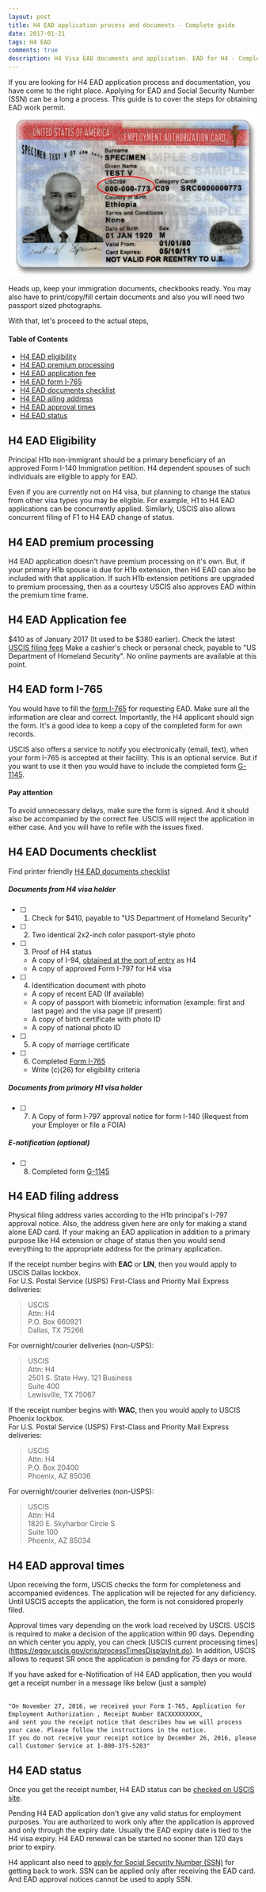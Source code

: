 ```yaml
---
layout: post
title: H4 EAD application process and documents - Complete guide 
date: 2017-01-21
tags: H4 EAD
comments: true
description: H4 Visa EAD documents and application. EAD for H4 - Complete guide
---
```

If you are looking for H4 EAD application process and documentation, you have come to the right place. Applying for EAD and Social Security Number (SSN) can be a long a process. This guide is to cover the steps for obtaining EAD work permit. 
![H4-EAD-sample](/assets/images/posts/h4-ead-sample.jpg)

Heads up, keep your immigration documents, checkbooks ready. You may also have to print/copy/fill certain documents and also you will need two passport sized photographs. 

With that, let's proceed to the actual steps,

#### Table of Contents
 - [H4 EAD eligibility](#h4-ead-eligibility)
 - [H4 EAD premium processing](#h4-ead-premium-processing)
 - [H4 EAD application fee](#h4-ead-application-fee)
 - [H4 EAD form I-765](#h4-ead-form-i-765)
 - [H4 EAD documents checklist](#h4-ead-documents-checklist)
 - [H4 EAD ailing address](#h4-ead-filing-address)
 - [H4 EAD approval times](#h4-ead-approval-times)
 - [H4 EAD status](#h4-ead-status)

## H4 EAD Eligibility

Principal H1b non-immigrant should be a primary beneficiary of an approved Form I-140 Immigration petition. H4 dependent spouses of such individuals are eligible to apply for EAD. 

Even if you are currently not on H4 visa, but planning to change the status from other visa types you may be eligible. For example, H1 to H4 EAD applications can be concurrently applied. Similarly, USCIS also allows concurrent filing of F1 to H4 EAD change of status. 

## H4 EAD premium processing
H4 EAD application doesn't have premium processing on it's own. But, if your primary H1b spouse is due for H1b extension, then H4 EAD can also be included with that application. If such H1b extension petitions are upgraded to premium processing, then as a courtesy USCIS also approves EAD within the premium time frame. 

## H4 EAD Application fee
$410 as of January 2017 (It used to be $380 earlier). Check the latest [USCIS filing fees](https://www.uscis.gov/forms/our-fees)
Make a cashier's check or personal check, payable to "US Department of Homeland Security". No online payments are available at this point.

## H4 EAD form I-765
You would have to fill the [form I-765](http://www.uscis.gov/i-765) for requesting EAD. Make sure all the information are clear and correct. Importantly, the H4 applicant should sign the form. It's a good idea to keep a copy of the completed form for own records. 

USCIS also offers a service to notify you electronically (email, text), when your form I-765 is accepted at their facility. This is an optional service. But if you want to use it then you would have to include the completed form [G-1145](http://www.uscis.gov/sites/default/files/files/form/g-1145.pdf).

#### Pay attention
To avoid unnecessary delays, make sure the form is signed. And it should also be accompanied by the correct fee. USCIS will reject the application in either case. And you will have to refile with the issues fixed.

## H4 EAD Documents checklist
Find printer friendly [H4 EAD documents checklist](/posts/h4-ead-documents-checklist/)
##### Documents from H4 visa holder

- [ ] 1. Check for $410, payable to "US Department of Homeland Security" 
- [ ] 2. Two identical 2x2-inch color passport-style photo
- [ ] 3. Proof of H4 status 
    - A copy of I-94, [obtained at the port of entry](https://i94.cbp.dhs.gov/I94/#/recent-search) as H4 
    - A copy of approved Form I-797 for H4 visa
- [ ] 4. Identification document with photo 
    - A copy of recent EAD (If available)
    - A copy of passport with biometric information (example: first and last page) and the visa page (if present)
    - A copy of birth certificate with photo ID
    - A copy of national photo ID
- [ ] 5. A copy of marriage certificate 
- [ ] 6. Completed [Form I-765](http://www.uscis.gov/i-765) 
    - Write (c)(26) for eligibility criteria

##### Documents from primary H1 visa holder     

- [ ] 7. A Copy of form I-797 approval notice for form I-140 (Request from your Employer or file a FOIA)

##### E-notification (optional)
- [ ] 8. Completed form [G-1145](http://www.uscis.gov/sites/default/files/files/form/g-1145.pdf)

## H4 EAD filing address
Physical filing address varies according to the H1b principal's I-797 approval notice. Also, the address given here are only for making a stand alone EAD card. If your making an EAD application in addition to a primary purpose like H4 extension or chage of status then you would send everything to the appropriate address for the primary application. 

If the receipt number begins with **EAC** or **LIN**, then you would apply to USCIS Dallas lockbox.  
For U.S. Postal Service (USPS) First-Class and Priority Mail Express deliveries:

> USCIS  
> Attn: H4  
> P.O. Box 660921  
> Dallas, TX 75266  

For overnight/courier deliveries (non-USPS):

> USCIS  
> Attn: H4  
> 2501 S. State Hwy. 121 Business  
> Suite 400  
> Lewisville, TX 75067  


If the receipt number begins with **WAC**, then you would apply to USCIS Phoenix  lockbox.  
For U.S. Postal Service (USPS) First-Class and Priority Mail Express deliveries:

> USCIS  
> Attn: H4  
> P.O. Box 20400  
> Phoenix, AZ 85036  

For overnight/courier deliveries (non-USPS):

> USCIS  
> Attn: H4  
> 1820 E. Skyharbor Circle S  
> Suite 100  
> Phoenix, AZ 85034  

## H4 EAD approval times

Upon receiving the form, USCIS checks the form for completeness and accompanied evidences. The application will be rejected for any deficiency. Until USCIS accepts the application, the form is not considered properly filed. 

Approval times vary depending on the work load received by USCIS. USCIS is required to make a decision of the application within 90 days. Depending on which center you apply, you can check [USCIS current processing times] (https://egov.uscis.gov/cris/processTimesDisplayInit.do). In addition, USCIS allows to request SR once the application is pending for 75 days or more.

If you have asked for e-Notification of H4 EAD application, then you would get a receipt number in a message like below (just a sample)

``` 

"On November 27, 2016, we received your Form I-765, Application for Employment Authorization , Receipt Number EACXXXXXXXXX,
and sent you the receipt notice that describes how we will process your case. Please follow the instructions in the notice. 
If you do not receive your receipt notice by December 26, 2016, please call Customer Service at 1-800-375-5283"     

```  

## H4 EAD status
Once you get the receipt number, H4 EAD status can be [checked on USCIS site](https://egov.uscis.gov/casestatus/landing.do).

Pending H4 EAD application don't give any valid status for employment purposes. You are authorized to work only after the application is approved and only through the expiry date. Usually the EAD expiry date is tied to the H4 visa expiry.  H4 EAD renewal can be started no sooner than 120 days prior to expiry.

H4 applicant also need to [apply for Social Security Number (SSN)](/posts/h4-ead-ssn-application-faq/) for getting back to work. SSN can be applied only after receiving the EAD card. And EAD approval notices cannot be used to apply SSN. 
